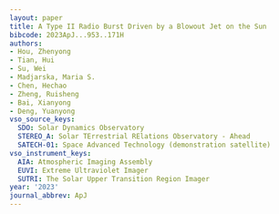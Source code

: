 ```yaml
---
layout: paper
title: A Type II Radio Burst Driven by a Blowout Jet on the Sun
bibcode: 2023ApJ...953..171H
authors:
- Hou, Zhenyong
- Tian, Hui
- Su, Wei
- Madjarska, Maria S.
- Chen, Hechao
- Zheng, Ruisheng
- Bai, Xianyong
- Deng, Yuanyong
vso_source_keys:
  SDO: Solar Dynamics Observatory
  STEREO_A: Solar TErrestrial RElations Observatory - Ahead
  SATECH-01: Space Advanced Technology (demonstration satellite)
vso_instrument_keys:
  AIA: Atmospheric Imaging Assembly
  EUVI: Extreme Ultraviolet Imager
  SUTRI: The Solar Upper Transition Region Imager
year: '2023'
journal_abbrev: ApJ
---
```

